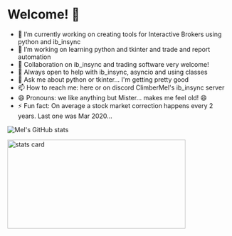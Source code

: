 # Welcome! 👋

<!--
**ClimberMel/ClimberMel** is a ✨ _special_ ✨ repository because its `README.md` (this file) appears on your GitHub profile.

Here are some ideas to get you started:

- 🔭 I’m currently working on creating tools for Interactive Brokers using python and ib_insync
- 🌱 I’m currently learning python and tkinter
- 👯 I’m looking to collaborate on ib_insync and trading software
- 🤔 I’m looking for help with ib_insync, asyncio and using classes
- 💬 Ask me about python or tkinter
- 📫 How to reach me: here or discord ClimberMel's ib_insync server
- 😄 Pronouns: anything but Mister... makes me feel old!
- ⚡ Fun fact: On average a stock market correction happens every 2 years.  Last one was Mar 2020...
-->

- 🔭 I’m currently working on creating tools for Interactive Brokers using python and ib_insync
- 🌱 I’m working on learning python and tkinter and trade and report automation
- 👯 Collaboration on ib_insync and trading software very welcome!
- 🤔 Always open to help with ib_insync, asyncio and using classes
- 💬 Ask me about python or tkinter... I'm getting pretty good
- 📫 How to reach me: here or on discord ClimberMel's ib_insync server
- 😄 Pronouns: we like anything but Mister... makes me feel old!  😄
- ⚡ Fun fact: On average a stock market correction happens every 2 years.  Last one was Mar 2020...

![Mel's GitHub stats](https://github-readme-stats.vercel.app/api?username=ClimberMel&count_private=true&show_icons=true&theme=merko)

<img alt= "stats card" height="200px" width="400" src="https://github-readme-streak-stats.herokuapp.com/?user=ClimberMel&theme=merko">

<!--
theme=highcontrast
theme=tokyonight
theme=merko
-->

<!--
<p align="left"> <img src="https://komarev.com/ghpvc/?username=ClimberMel&label=Profile%20views&color=0e75b6&style=flat" alt="ClimberMel" /> </p>
<p>
-->

<!--
<a align= "center" href="https://github.com/ClimberMel">
<img alt= "stats card" height="200px" width="400" src="https://github-readme-streak-stats.herokuapp.com/?user=ClimberMel&theme=merko">
-->
